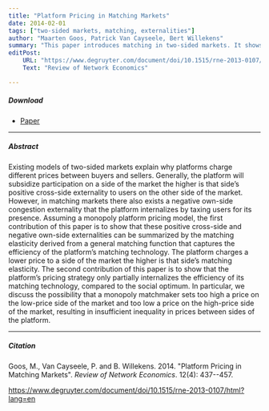 ```yaml
---
title: "Platform Pricing in Matching Markets" 
date: 2014-02-01
tags: ["two-sided markets, matching, externalities"]
author: "Maarten Goos, Patrick Van Cayseele, Bert Willekens"
summary: "This paper introduces matching in two-sided markets. It shows that a platform's positive cross-side and negative own-side network externalities can be summarized by a general matching function that captures the efficiency of the platform's matching technology. The paper also shows that the pricing strategy of a monopoly matchmaker only partially internalizes the efficiency of its matching technology."
editPost:
    URL: "https://www.degruyter.com/document/doi/10.1515/rne-2013-0107/html?lang=en"
    Text: "Review of Network Economics"

---
```


##### Download

+ [Paper](/4.pdf)
---

##### Abstract

Existing models of two-sided markets explain why platforms charge different prices between buyers and sellers. Generally, the platform will subsidize participation on a side of the market the higher is that side’s positive cross-side externality to users on the other side of the market. However, in matching markets there also exists a negative own-side congestion externality that the platform internalizes by taxing users for its presence. Assuming a monopoly platform pricing model, the first contribution of this paper is to show that these positive cross-side and negative own-side externalities can be summarized by the matching elasticity derived from a general matching function that captures the efficiency of the platform’s matching technology. The platform charges a lower price to a side of the market the higher is that side’s matching elasticity. The second contribution of this paper is to show that the platform’s pricing strategy only partially internalizes the efficiency of its matching technology, compared to the social optimum. In particular, we discuss the possibility that a monopoly matchmaker sets too high a price on the low-price side of the market and too low a price on the high-price side of the market, resulting in insufficient inequality in prices between sides of the platform.

---

##### Citation

Goos, M., Van Cayseele, P. and B. Willekens. 2014. "Platform Pricing in Matching Markets". *Review of Network Economics*. 12(4): 437--457. 

https://www.degruyter.com/document/doi/10.1515/rne-2013-0107/html?lang=en 



